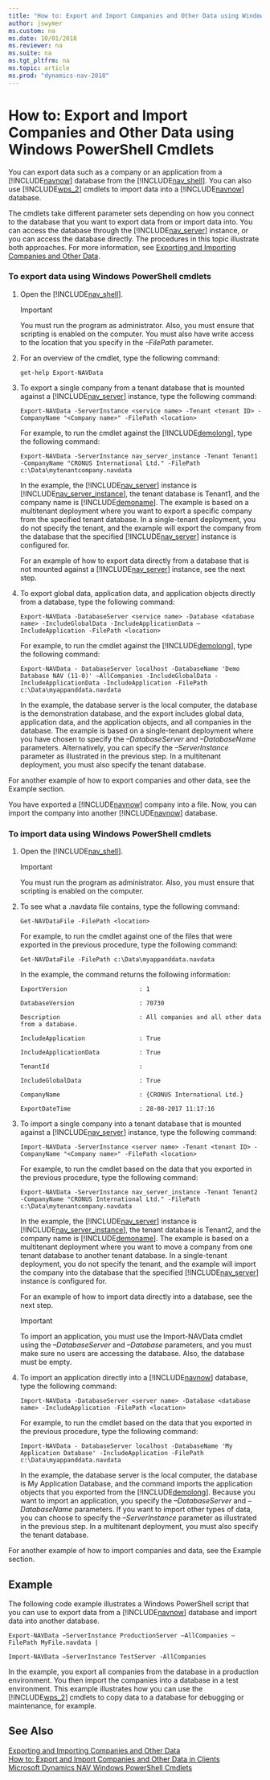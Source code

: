 ```yaml
---
title: "How to: Export and Import Companies and Other Data using Windows PowerShell Cmdlets"
author: jswymer
ms.custom: na
ms.date: 10/01/2018
ms.reviewer: na
ms.suite: na
ms.tgt_pltfrm: na
ms.topic: article
ms.prod: "dynamics-nav-2018"
---
```

# How to: Export and Import Companies and Other Data using Windows PowerShell Cmdlets
You can export data such as a company or an application from a [!INCLUDE[navnow](includes/navnow_md.md)] database from the [!INCLUDE[nav_shell](includes/nav_shell_md.md)]. You can also use [!INCLUDE[wps_2](includes/wps_2_md.md)] cmdlets to import data into a [!INCLUDE[navnow](includes/navnow_md.md)] database.  

 The cmdlets take different parameter sets depending on how you connect to the database that you want to export data from or import data into. You can access the database through the [!INCLUDE[nav_server](includes/nav_server_md.md)] instance, or you can access the database directly. The procedures in this topic illustrate both approaches. For more information, see [Exporting and Importing Companies and Other Data](Exporting-and-Importing-Companies-and-Other-Data.md).  

### To export data using Windows PowerShell cmdlets  

1.  Open the [!INCLUDE[nav_shell](includes/nav_shell_md.md)].  

    > [!IMPORTANT]  
    >  You must run the program as administrator. Also, you must ensure that scripting is enabled on the computer. You must also have write access to the location that you specify in the *–FilePath* parameter.  

2.  For an overview of the cmdlet, type the following command:  

    ```  
    get-help Export-NAVData  
    ```  

3.  To export a single company from a tenant database that is mounted against a [!INCLUDE[nav_server](includes/nav_server_md.md)] instance, type the following command:  

    ```  
    Export-NAVData -ServerInstance <service name> -Tenant <tenant ID> -CompanyName "<Company name>" -FilePath <location>  
    ```  

     For example, to run the cmdlet against the [!INCLUDE[demolong](includes/demolong_md.md)], type the following command:  

    ```  
    Export-NAVData -ServerInstance nav_server_instance -Tenant Tenant1 -CompanyName "CRONUS International Ltd." -FilePath c:\Data\mytenantcompany.navdata  
    ```  

     In the example, the [!INCLUDE[nav_server](includes/nav_server_md.md)] instance is [!INCLUDE[nav_server_instance](includes/nav_server_instance_md.md)], the tenant database is Tenant1, and the company name is [!INCLUDE[demoname](includes/demoname_md.md)]. The example is based on a multitenant deployment where you want to export a specific company from the specified tenant database. In a single-tenant deployment, you do not specify the tenant, and the example will export the company from the database that the specified [!INCLUDE[nav_server](includes/nav_server_md.md)] instance is configured for.  

     For an example of how to export data directly from a database that is not mounted against a [!INCLUDE[nav_server](includes/nav_server_md.md)] instance, see the next step.  

4.  To export global data, application data, and application objects directly from a database, type the following command:  

    ```  
    Export-NAVData -DatabaseServer <service name> -Database <database name> -IncludeGlobalData -IncludeApplicationData –IncludeApplication -FilePath <location>  
    ```  

     For example, to run the cmdlet against the [!INCLUDE[demolong](includes/demolong_md.md)], type the following command:  

    ```  
    Export-NAVData - DatabaseServer localhost -DatabaseName 'Demo Database NAV (11-0)' –AllCompanies -IncludeGlobalData -IncludeApplicationData -IncludeApplication -FilePath c:\Data\myappanddata.navdata  
    ```  

     In the example, the database server is the local computer, the database is the demonstration database, and the export includes global data, application data, and the application objects, and all companies in the database. The example is based on a single-tenant deployment where you have chosen to specify the *–DatabaseServer* and *–DatabaseName* parameters. Alternatively, you can specify the *–ServerInstance* parameter as illustrated in the previous step. In a multitenant deployment, you must also specify the tenant database.  

 For another example of how to export companies and other data, see the Example section.  

 You have exported a [!INCLUDE[navnow](includes/navnow_md.md)] company into a file. Now, you can import the company into another [!INCLUDE[navnow](includes/navnow_md.md)] database.  

### To import data using Windows PowerShell cmdlets  

1.  Open the [!INCLUDE[nav_shell](includes/nav_shell_md.md)].  

    > [!IMPORTANT]  
    >  You must run the program as administrator. Also, you must ensure that scripting is enabled on the computer.  

2.  To see what a .navdata file contains, type the following command:  

    ```  
    Get-NAVDataFile -FilePath <location>  
    ```  

     For example, to run the cmdlet against one of the files that were exported in the previous procedure, type the following command:  

    ```  
    Get-NAVDataFile -FilePath c:\Data\myappanddata.navdata  
    ```  

     In the example, the command returns the following information:  

    ```  
    ExportVersion                    : 1  

    DatabaseVersion                  : 70730  

    Description                      : All companies and all other data from a database.  

    IncludeApplication               : True  

    IncludeApplicationData           : True  

    TenantId                         :    

    IncludeGlobalData                : True  

    CompanyName                      : {CRONUS International Ltd.}   

    ExportDateTime                   : 28-08-2017 11:17:16  
    ```  

3.  To import a single company into a tenant database that is mounted against a [!INCLUDE[nav_server](includes/nav_server_md.md)] instance, type the following command:  

    ```  
    Import-NAVData -ServerInstance <server name> -Tenant <tenant ID> -CompanyName "<Company name>" -FilePath <location>  
    ```  

     For example, to run the cmdlet based on the data that you exported in the previous procedure, type the following command:  

    ```  
    Export-NAVData -ServerInstance nav_server_instance -Tenant Tenant2 -CompanyName "CRONUS International Ltd." -FilePath c:\Data\mytenantcompany.navdata  
    ```  

     In the example, the [!INCLUDE[nav_server](includes/nav_server_md.md)] instance is [!INCLUDE[nav_server_instance](includes/nav_server_instance_md.md)], the tenant database is Tenant2, and the company name is [!INCLUDE[demoname](includes/demoname_md.md)]. The example is based on a multitenant deployment where you want to move a company from one tenant database to another tenant database. In a single-tenant deployment, you do not specify the tenant, and the example will import the company into the database that the specified [!INCLUDE[nav_server](includes/nav_server_md.md)] instance is configured for.  

     For an example of how to import data directly into a database, see the next step.  

    > [!IMPORTANT]  
    >  To import an application, you must use the Import-NAVData cmdlet using the *–DatabaseServer* and *–Database* parameters, and you must make sure no users are accessing the database. Also, the database must be empty.  

4.  To import an application directly into a [!INCLUDE[navnow](includes/navnow_md.md)] database, type the following command:  

    ```  
    Import-NAVData -DatabaseServer <server name> -Database <database name> -IncludeApplication -FilePath <location>  
    ```  

     For example, to run the cmdlet based on the data that you exported in the previous procedure, type the following command:  

    ```  
    Import-NAVData - DatabaseServer localhost -DatabaseName 'My Application Database' -IncludeApplication -FilePath c:\Data\myappanddata.navdata  
    ```  

     In the example, the database server is the local computer, the database is My Application Database, and the command imports the application objects that you exported from the [!INCLUDE[demolong](includes/demolong_md.md)]. Because you want to import an application, you specify the *–DatabaseServer* and *–DatabaseName* parameters. If you want to import other types of data, you can choose to specify the *–ServerInstance* parameter as illustrated in the previous step. In a multitenant deployment, you must also specify the tenant database.  

 For another example of how to import companies and data, see the Example section.  

## Example  
 The following code example illustrates a Windows PowerShell script that you can use to export data from a [!INCLUDE[navnow](includes/navnow_md.md)] database and import data into another database.  

```  
Export-NAVData –ServerInstance ProductionServer –AllCompanies –FilePath MyFile.navdata |  

Import-NAVData –ServerInstance TestServer -AllCompanies  
```  

 In the example, you export all companies from the database in a production environment. You then import the companies into a database in a test environment. This example illustrates how you can use the [!INCLUDE[wps_2](includes/wps_2_md.md)] cmdlets to copy data to a database for debugging or maintenance, for example.  

## See Also  
 [Exporting and Importing Companies and Other Data](Exporting-and-Importing-Companies-and-Other-Data.md)   
 [How to: Export and Import Companies and Other Data in Clients](How-to--Export-and-Import-Companies-and-Other-Data-in-Clients.md)   
 [Microsoft Dynamics NAV Windows PowerShell Cmdlets](Microsoft-Dynamics-NAV-Windows-PowerShell-Cmdlets.md)
